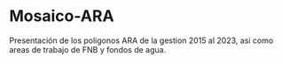 # Mosaico-ARA
Presentación de los poligonos ARA de la gestion 2015 al 2023, asi como areas de trabajo de FNB y fondos de agua.
